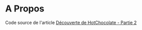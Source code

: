 # A Propos

Code source de l'article [Découverte de HotChocolate - Partie 2](https://trigueros.tech/decouverte-de-hotchocolate-partie-2/)